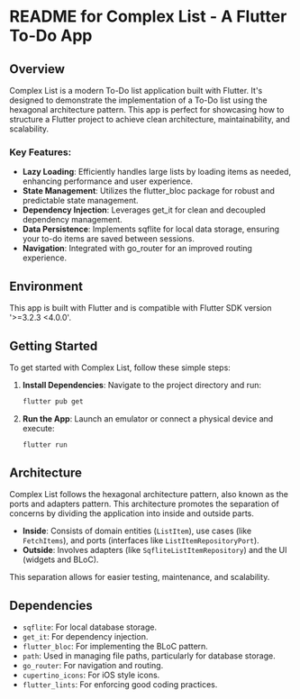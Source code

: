 # README for Complex List - A Flutter To-Do App

## Overview

Complex List is a modern To-Do list application built with Flutter. It's designed to demonstrate the implementation of a To-Do list using the hexagonal architecture pattern. This app is perfect for showcasing how to structure a Flutter project to achieve clean architecture, maintainability, and scalability.

### Key Features:

- **Lazy Loading**: Efficiently handles large lists by loading items as needed, enhancing performance and user experience.
- **State Management**: Utilizes the flutter_bloc package for robust and predictable state management.
- **Dependency Injection**: Leverages get_it for clean and decoupled dependency management.
- **Data Persistence**: Implements sqflite for local data storage, ensuring your to-do items are saved between sessions.
- **Navigation**: Integrated with go_router for an improved routing experience.

## Environment

This app is built with Flutter and is compatible with Flutter SDK version '>=3.2.3 <4.0.0'.

## Getting Started

To get started with Complex List, follow these simple steps:

1. **Install Dependencies**:
   Navigate to the project directory and run:
   ```bash
   flutter pub get
   ```
2. **Run the App**:
   Launch an emulator or connect a physical device and execute:
   ```bash
   flutter run
   ```

## Architecture

Complex List follows the hexagonal architecture pattern, also known as the ports and adapters pattern. This architecture promotes the separation of concerns by dividing the application into inside and outside parts.

- **Inside**: Consists of domain entities (`ListItem`), use cases (like `FetchItems`), and ports (interfaces like `ListItemRepositoryPort`).
- **Outside**: Involves adapters (like `SqfliteListItemRepository`) and the UI (widgets and BLoC).

This separation allows for easier testing, maintenance, and scalability.

## Dependencies

- `sqflite`: For local database storage.
- `get_it`: For dependency injection.
- `flutter_bloc`: For implementing the BLoC pattern.
- `path`: Used in managing file paths, particularly for database storage.
- `go_router`: For navigation and routing.
- `cupertino_icons`: For iOS style icons.
- `flutter_lints`: For enforcing good coding practices.
